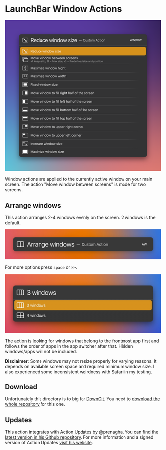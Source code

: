 # LaunchBar Window Actions

<img src="windowactions.png" width="745"/> 

Window actions are applied to the currently active window on your main screen. The action "Move window between screens" is made for two screens.

## Arrange windows

This action arranges 2-4 windows evenly on the screen. 2 windows is the default.  

<img src="01.jpg" width="623"/> 

For more options press `space` or `⌘↩`.

<img src="02.jpg" width="623"/> 

The action is looking for windows that belong to the frontmost app first and follows the order of apps in the app switcher after that. Hidden windows/apps will not be included. 

**Disclaimer**: Some windows may not resize properly for varying reasons. It depends on available screen space and required minimum window size. I also experienced some inconsistent weirdness with Safari in my testing.  

## Download

Unfortunately this directory is to big for [DownGit](https://github.com/MinhasKamal/DownGit). 
You need to [download the whole repository](https://github.com/Ptujec/LaunchBar/archive/refs/heads/master.zip) for this one.

## Updates

This action integrates with Action Updates by @prenagha. You can find the [latest version in his Github repository](https://github.com/prenagha/launchbar). For more information and a signed version of Action Updates [visit his website](https://renaghan.com/launchbar/action-updates/).

